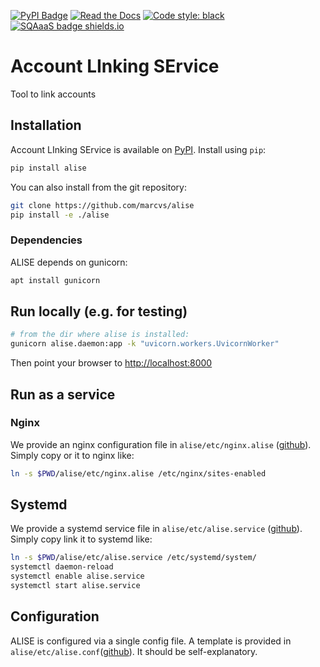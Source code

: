 [![PyPI Badge](https://img.shields.io/pypi/v/alise.svg)](https://pypi.python.org/pypi/alise)
[![Read the Docs](https://readthedocs.org/projects/alise/badge/?version=latest)](https://alise.readthedocs.io/en/latest/?version=latest)
[![Code style: black](https://img.shields.io/badge/code%20style-black-000000.svg)](https://github.com/psf/black)
[![SQAaaS badge shields.io](https://img.shields.io/badge/sqaaas%20software-bronze-e6ae77)](https://api.eu.badgr.io/public/assertions/udGVwFI8Qe6J_dEYVo34BA "SQAaaS bronze badge achieved")

# Account LInking SErvice

Tool to link accounts

## Installation

Account LInking SErvice is available on [PyPI](https://pypi.org/project/alise/). Install using `pip`:

```bash
pip install alise
```

You can also install from the git repository:

```bash
git clone https://github.com/marcvs/alise
pip install -e ./alise
```

### Dependencies

ALISE depends on gunicorn:

```bash
apt install gunicorn
```


## Run locally (e.g. for testing)

```bash
# from the dir where alise is installed:
gunicorn alise.daemon:app -k "uvicorn.workers.UvicornWorker"
```

Then point your browser to <http://localhost:8000>

## Run as a service

### Nginx

We provide an nginx configuration file in `alise/etc/nginx.alise`
([github](https://github.com/m-team-kit/alise/tree/master/alise/etc)). Simply
copy or it to nginx like:

```bash
ln -s $PWD/alise/etc/nginx.alise /etc/nginx/sites-enabled
```

## Systemd

We provide a systemd service file in `alise/etc/alise.service`
([github](https://github.com/m-team-kit/alise/tree/master/alise/etc)). Simply
copy link it to systemd like:

```bash
ln -s $PWD/alise/etc/alise.service /etc/systemd/system/
systemctl daemon-reload
systemctl enable alise.service
systemctl start alise.service
```


## Configuration

ALISE is configured via a single config file. A template is provided in
`alise/etc/alise.conf`([github](https://github.com/m-team-kit/alise/tree/master/alise/etc)). It should be self-explanatory.

